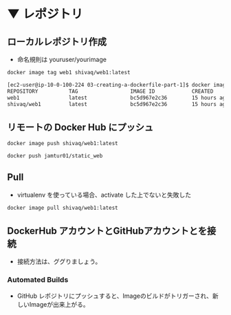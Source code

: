 # ▼ レポジトリ
## ローカルレポジトリ作成
* 命名規則は youruser/yourimage





```sh
docker image tag web1 shivaq/web1:latest
```





```sh
[ec2-user@ip-10-0-100-224 03-creating-a-dockerfile-part-1]$ docker image ls
REPOSITORY          TAG                 IMAGE ID            CREATED             SIZE
web1                latest              bc5d967e2c36        15 hours ago        69.4MB
shivaq/web1         latest              bc5d967e2c36        15 hours ago        69.4MB
```





## リモートの Docker Hub にプッシュ
```sh
docker image push shivaq/web1:latest
```
```sh
docker push jamtur01/static_web
```







## Pull
* virtualenv を使っている場合、activate した上でないと失敗した
```sh
docker image pull shivaq/web1:latest
```





## DockerHub アカウントとGitHubアカウントとを接続
* 接続方法は、ググりましょう。

### Automated Builds
* GitHub レポジトリにプッシュすると、Imageのビルドがトリガーされ、新しいImageが出来上がる。
